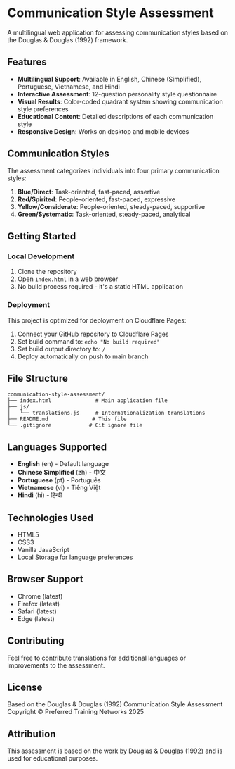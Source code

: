 # Communication Style Assessment

A multilingual web application for assessing communication styles based on the Douglas & Douglas (1992) framework.

## Features

- **Multilingual Support**: Available in English, Chinese (Simplified), Portuguese, Vietnamese, and Hindi
- **Interactive Assessment**: 12-question personality style questionnaire
- **Visual Results**: Color-coded quadrant system showing communication style preferences
- **Educational Content**: Detailed descriptions of each communication style
- **Responsive Design**: Works on desktop and mobile devices

## Communication Styles

The assessment categorizes individuals into four primary communication styles:

1. **Blue/Direct**: Task-oriented, fast-paced, assertive
2. **Red/Spirited**: People-oriented, fast-paced, expressive
3. **Yellow/Considerate**: People-oriented, steady-paced, supportive
4. **Green/Systematic**: Task-oriented, steady-paced, analytical

## Getting Started

### Local Development

1. Clone the repository
2. Open `index.html` in a web browser
3. No build process required - it's a static HTML application

### Deployment

This project is optimized for deployment on Cloudflare Pages:

1. Connect your GitHub repository to Cloudflare Pages
2. Set build command to: `echo "No build required"`
3. Set build output directory to: `/`
4. Deploy automatically on push to main branch

## File Structure

```
communication-style-assessment/
├── index.html              # Main application file
├── js/
│   └── translations.js     # Internationalization translations
├── README.md              # This file
└── .gitignore            # Git ignore file
```

## Languages Supported

- **English** (en) - Default language
- **Chinese Simplified** (zh) - 中文
- **Portuguese** (pt) - Português
- **Vietnamese** (vi) - Tiếng Việt
- **Hindi** (hi) - हिन्दी

## Technologies Used

- HTML5
- CSS3
- Vanilla JavaScript
- Local Storage for language preferences

## Browser Support

- Chrome (latest)
- Firefox (latest)
- Safari (latest)
- Edge (latest)

## Contributing

Feel free to contribute translations for additional languages or improvements to the assessment.

## License

Based on the Douglas & Douglas (1992) Communication Style Assessment
Copyright © Preferred Training Networks 2025

## Attribution

This assessment is based on the work by Douglas & Douglas (1992) and is used for educational purposes.